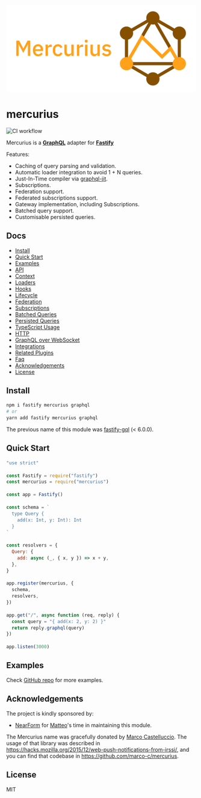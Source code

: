 ![Mercurius Logo](https://github.com/mercurius-js/graphics/blob/main/mercurius-horizontal.svg)

# mercurius

![CI workflow](https://github.com/mercurius-js/mercurius/workflows/CI%20workflow/badge.svg)

Mercurius is a [**GraphQL**](https://graphql.org/) adapter for [**Fastify**](https://www.fastify.io)

Features:

- Caching of query parsing and validation.
- Automatic loader integration to avoid 1 + N queries.
- Just-In-Time compiler via [graphql-jit](http://npm.im/graphql-jit).
- Subscriptions.
- Federation support.
- Federated subscriptions support.
- Gateway implementation, including Subscriptions.
- Batched query support.
- Customisable persisted queries.

## Docs

- [Install](#install)
- [Quick Start](#quick-start)
- [Examples](#examples)
- [API](docs/api/options.md)
- [Context](docs/context.md)
- [Loaders](docs/loaders.md)
- [Hooks](docs/hooks.md)
- [Lifecycle](docs/lifecycle.md)
- [Federation](docs/federation.md)
- [Subscriptions](docs/subscriptions.md)
- [Batched Queries](docs/batched-queries.md)
- [Persisted Queries](docs/persisted-queries.md)
- [TypeScript Usage](/docs/typescript.md)
- [HTTP](/docs/http.md)
- [GraphQL over WebSocket](/docs/graphql-over-websocket.md)
- [Integrations](docs/integrations/)
- [Related Plugins](docs/plugins.md)
- [Faq](/docs/faq.md)
- [Acknowledgements](#acknowledgements)
- [License](#license)

## Install

```bash
npm i fastify mercurius graphql
# or
yarn add fastify mercurius graphql
```

The previous name of this module was [fastify-gql](http://npm.im/fastify-gql) (< 6.0.0).

## Quick Start

```js
"use strict"

const Fastify = require("fastify")
const mercurius = require("mercurius")

const app = Fastify()

const schema = `
  type Query {
    add(x: Int, y: Int): Int
  }
`

const resolvers = {
  Query: {
    add: async (_, { x, y }) => x + y,
  },
}

app.register(mercurius, {
  schema,
  resolvers,
})

app.get("/", async function (req, reply) {
  const query = "{ add(x: 2, y: 2) }"
  return reply.graphql(query)
})

app.listen(3000)
```

## Examples

Check [GitHub repo](https://github.com/mercurius-js/mercurius/tree/master/examples) for more examples.

## Acknowledgements

The project is kindly sponsored by:

- [NearForm](https://www.nearform.com) for [Matteo](https://github.com/mcollina)'s time in maintaining this module.

The Mercurius name was gracefully donated by [Marco Castelluccio](https://github.com/marco-c).
The usage of that library was described in https://hacks.mozilla.org/2015/12/web-push-notifications-from-irssi/, and
you can find that codebase in https://github.com/marco-c/mercurius.

## License

MIT
